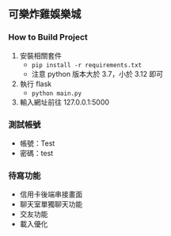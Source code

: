 ## 可樂炸雞娛樂城
### How to Build Project
1. 安裝相關套件
    - `pip install -r requirements.txt`
    - 注意 python 版本大於 3.7，小於 3.12 即可
2. 執行 flask
    - `python main.py`
3. 輸入網址前往 127.0.0.1:5000

### 測試帳號
- 帳號：Test
- 密碼：test

### 待寫功能
- 信用卡後端串接畫面
- 聊天室單獨聊天功能
- 交友功能
- 載入優化
